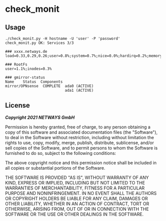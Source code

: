# check_monit

## Usage

```
./check_monit.py -H hostname -U 'user' -P 'password'
check_monit.py OK: Services 3/3

### xxxx.netways.de
load=0.33,0.29,0.26;user=0.8%;system=0.7%;nice=0.0%;hardirq=0.2%;memory=8.3%

### RootFs
user=1.1%;inodes=0.3%

### gmirror-status
Name    Status  Components
mirror/OPNsense  COMPLETE  ada0 (ACTIVE)
                           ada1 (ACTIVE)

```

## License

***Copyright 2021 NETWAYS GmbH***

Permission is hereby granted, free of charge, to any person obtaining a copy of this software and associated documentation files (the "Software"), to deal in the Software without restriction, including without limitation the rights to use, copy, modify, merge, publish, distribute, sublicense, and/or sell copies of the Software, and to permit persons to whom the Software is furnished to do so, subject to the following conditions:

The above copyright notice and this permission notice shall be included in all copies or substantial portions of the Software.

THE SOFTWARE IS PROVIDED "AS IS", WITHOUT WARRANTY OF ANY KIND, EXPRESS OR IMPLIED, INCLUDING BUT NOT LIMITED TO THE WARRANTIES OF MERCHANTABILITY, FITNESS FOR A PARTICULAR PURPOSE AND NONINFRINGEMENT. IN NO EVENT SHALL THE AUTHORS OR COPYRIGHT HOLDERS BE LIABLE FOR ANY CLAIM, DAMAGES OR OTHER LIABILITY, WHETHER IN AN ACTION OF CONTRACT, TORT OR OTHERWISE, ARISING FROM, OUT OF OR IN CONNECTION WITH THE SOFTWARE OR THE USE OR OTHER DEALINGS IN THE SOFTWARE.
